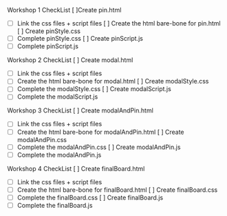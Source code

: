Workshop 1 CheckList 
[ ]Create pin.html
* [ ] Link the css files + script files
[ ] Create the html bare-bone for pin.html
[ ] Create pinStyle.css
* [ ] Complete pinStyle.css
[ ] Create pinScript.js
* [ ] Complete pinScript.js

Workshop 2 CheckList 
[ ] Create modal.html
* [ ] Link the css files + script files
* [ ] Create the html bare-bone for modal.html
[ ] Create modalStyle.css
* [ ] Complete the modalStyle.css
[ ] Create modalScript.js
* [ ] Complete the modalScript.js

Workshop 3 CheckList 
[ ] Create modalAndPin.html
* [ ] Link the css files + script files
* [ ] Create the html bare-bone for modalAndPin.html
[ ] Create modalAndPin.css
* [ ] Complete the modalAndPin.css
[ ] Create modalAndPin.js
* [ ] Complete the modalAndPin.js

Workshop 4 CheckList 
[ ] Create finalBoard.html
* [ ] Link the css files + script files
* [ ] Create the html bare-bone for finalBoard.html
[ ] Create finalBoard.css
* [ ] Complete the finalBoard.css
[ ] Create finalBoard.js
* [ ] Complete the finalBoard.js
